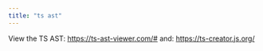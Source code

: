 ```yaml
---
title: "ts ast"
---
```


View the TS AST: https://ts-ast-viewer.com/#
and: https://ts-creator.js.org/
